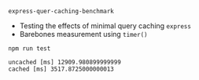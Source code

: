 `express-quer-caching-benchmark`

- Testing the effects of minimal query caching `express`
- Barebones measurement using `timer()`

```shell
npm run test
```

```shell
uncached [ms] 12909.980899999999
cached [ms] 3517.8725000000013
```